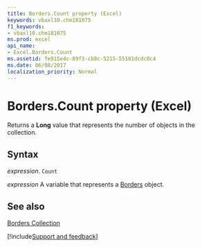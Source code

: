 ```yaml
---
title: Borders.Count property (Excel)
keywords: vbaxl10.chm181075
f1_keywords:
- vbaxl10.chm181075
ms.prod: excel
api_name:
- Excel.Borders.Count
ms.assetid: fe015e4c-89f3-cb8c-5215-55181dcdc0c4
ms.date: 06/08/2017
localization_priority: Normal
---
```



# Borders.Count property (Excel)

Returns a  **Long** value that represents the number of objects in the collection.


## Syntax

_expression_. `Count`

_expression_ A variable that represents a [Borders](Excel.Borders.md) object.


## See also


[Borders Collection](Excel.Borders.md)

[!include[Support and feedback](~/includes/feedback-boilerplate.md)]